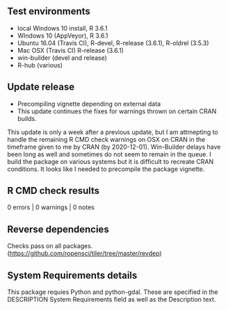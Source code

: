 ## Test environments
* local Windows 10 install, R 3.6.1
* WIndows 10 (AppVeyor), R 3.6.1
* Ubuntu 16.04 (Travis CI), R-devel, R-release (3.6.1), R-oldrel (3.5.3)
* Mac OSX (Travis CI) R-release (3.6.1)
* win-builder (devel and release)
* R-hub (various)

## Update release

* Precompiling vignette depending on external data
* This update continues the fixes for warnings thrown on certain CRAN builds.

This update is only a week after a previous update, but I am attmepting to handle the remaining R CMD check warnings on OSX on CRAN in the timeframe given to me by CRAN (by 2020-12-01). Win-Builder delays have been long as well and sometimes do not seem to remain in the queue.
I build the package on various systems but it is difficult to recreate CRAN conditions.
It looks like I needed to precompile the package vignette.

## R CMD check results

0 errors | 0 warnings | 0 notes

## Reverse dependencies

Checks pass on all packages. (https://github.com/ropensci/tiler/tree/master/revdep)

## System Requirements details

This package requies Python and python-gdal. These are specified in the DESCRIPTION System Requirements field as well as the Description text.
